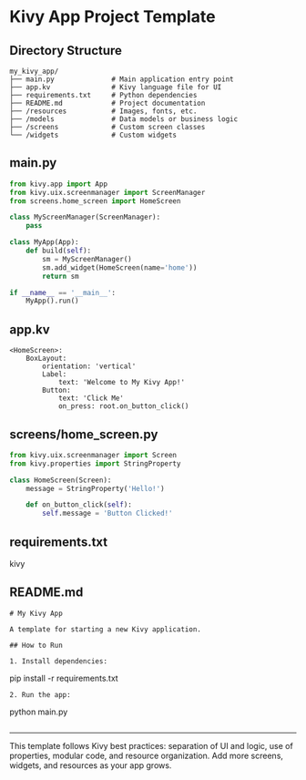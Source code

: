 # Kivy App Project Template

## Directory Structure

```
my_kivy_app/
├── main.py              # Main application entry point
├── app.kv               # Kivy language file for UI
├── requirements.txt     # Python dependencies
├── README.md            # Project documentation
├── /resources           # Images, fonts, etc.
├── /models              # Data models or business logic
├── /screens             # Custom screen classes
└── /widgets             # Custom widgets
```

## main.py
```python
from kivy.app import App
from kivy.uix.screenmanager import ScreenManager
from screens.home_screen import HomeScreen

class MyScreenManager(ScreenManager):
    pass

class MyApp(App):
    def build(self):
        sm = MyScreenManager()
        sm.add_widget(HomeScreen(name='home'))
        return sm

if __name__ == '__main__':
    MyApp().run()
```

## app.kv
```kv
<HomeScreen>:
    BoxLayout:
        orientation: 'vertical'
        Label:
            text: 'Welcome to My Kivy App!'
        Button:
            text: 'Click Me'
            on_press: root.on_button_click()
```

## screens/home_screen.py
```python
from kivy.uix.screenmanager import Screen
from kivy.properties import StringProperty

class HomeScreen(Screen):
    message = StringProperty('Hello!')

    def on_button_click(self):
        self.message = 'Button Clicked!'
```

## requirements.txt
kivy

## README.md
```
# My Kivy App

A template for starting a new Kivy application.

## How to Run

1. Install dependencies:
   ```
   pip install -r requirements.txt
   ```
2. Run the app:
   ```
   python main.py
   ```
```

---

This template follows Kivy best practices: separation of UI and logic, use of properties, modular code, and resource organization. Add more screens, widgets, and resources as your app grows.


